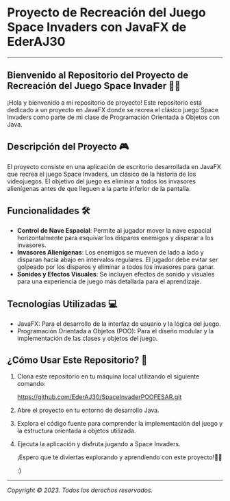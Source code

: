 # Proyecto de Recreación del Juego Space Invaders con JavaFX de EderAJ30

---

## Bienvenido al Repositorio del Proyecto de Recreación del Juego Space Invader 🚀👾

¡Hola y bienvenido a mi repositorio de proyecto! Este repositorio está dedicado a un proyecto en JavaFX donde se recrea el clásico juego Space Invaders como parte de mi clase de Programación Orientada a Objetos con Java.

## Descripción del Proyecto 🎮

El proyecto consiste en una aplicación de escritorio desarrollada en JavaFX que recrea el juego Space Invaders, un clásico de la historia de los videojuegos. El objetivo del juego es eliminar a todos los invasores alienígenas antes de que lleguen a la parte inferior de la pantalla.

## Funcionalidades 🛠️

- **Control de Nave Espacial**: Permite al jugador mover la nave espacial horizontalmente para esquivar los disparos enemigos y disparar a los invasores.
- **Invasores Alienígenas**: Los enemigos se mueven de lado a lado y disparan hacia abajo en intervalos regulares. El jugador debe evitar ser golpeado por los disparos y eliminar a todos los invasores para ganar.
- **Sonidos y Efectos Visuales**: Se incluyen efectos de sonido y visuales para una experiencia de juego más detallada para el aprendizaje.

## Tecnologías Utilizadas 💻

- JavaFX: Para el desarrollo de la interfaz de usuario y la lógica del juego.
- Programación Orientada a Objetos (POO): Para el diseño modular y la implementación de las clases y objetos del juego.

## ¿Cómo Usar Este Repositorio? 📝

1. Clona este repositorio en tu máquina local utilizando el siguiente comando:

   https://github.com/EderAJ30/SpaceInvaderPOOFESAR.git

2. Abre el proyecto en tu entorno de desarrollo Java.
3. Explora el código fuente para comprender la implementación del juego y la estructura orientada a objetos utilizada.
4. Ejecuta la aplicación y disfruta jugando a Space Invaders.

   ¡Espero que te diviertas explorando y aprendiendo con este proyecto!🐐💽

   :)

---

*Copyright © 2023. Todos los derechos reservados.*
